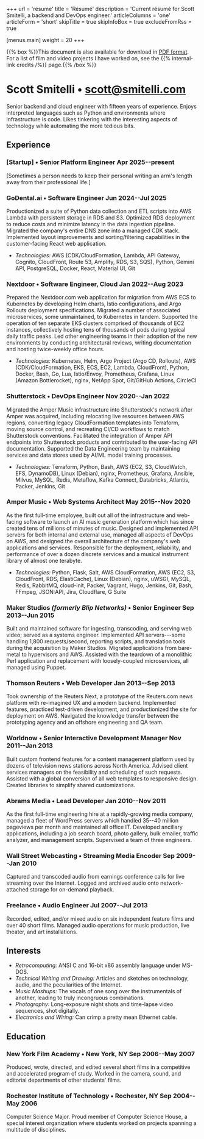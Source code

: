 +++
url = 'resume'
title = 'Résumé'
description = 'Current résumé for Scott Smitelli, a backend and DevOps engineer.'
articleColumns = 'one'
articleForm = 'short'
skipTitle = true
skipInfoBox = true
excludeFromRss = true

[menus.main]
weight = 20
+++

{{% box %}}This document is also available for download in <a href="scott-smitelli.pdf" rel="alternate" type="application/pdf">PDF format</a>. For a list of film and video projects I have worked on, see the {{% internal-link credits /%}} page.{{% /box %}}

# Scott Smitelli &bull; scott@smitelli.com

Senior backend and cloud engineer with fifteen years of experience. Enjoys interpreted languages such as Python and environments where infrastructure is code. Likes tinkering with the interesting aspects of technology while automating the more tedious bits.

## Experience

### \[Startup] &bull; Senior Platform Engineer <span class="date-range">Apr 2025--present</span>

\[Sometimes a person needs to keep their personal writing an arm's length away from their professional life.]

### GoDental.ai &bull; Software Engineer <span class="date-range">Jun 2024--Jul 2025</span>

Productionized a suite of Python data collection and ETL scripts into AWS Lambda with persistent storage in RDS and S3. Optimized RDS deployment to reduce costs and minimize latency in the data ingestion pipeline. Migrated the company's entire DNS zone into a managed CDK stack. Implemented layout improvements and sorting/filtering capabilities in the customer-facing React web application.

- _Technologies:_ AWS (CDK/CloudFormation, Lambda, API Gateway, Cognito, CloudFront, Route 53, Amplify, RDS, S3, SQS), Python, Gemini API, PostgreSQL, Docker, React, Material UI, Git

### Nextdoor &bull; Software Engineer<!-- 4 -->, Cloud <span class="date-range">Jan 2022--Aug 2023</span>

Prepared the Nextdoor.com web application for migration from AWS ECS to Kubernetes by developing Helm charts, Istio configurations, and Argo Rollouts deployment specifications. Migrated a number of associated microservices, some unmaintained, to Kubernetes in tandem. Supported the operation of ten separate EKS clusters comprised of thousands of EC2 instances, collectively hosting tens of thousands of pods during typical daily traffic peaks. Led other engineering teams in their adoption of the new environments by conducting architectural reviews, writing documentation and hosting twice-weekly office hours.

- _Technologies:_ Kubernetes, Helm, Argo Project (Argo CD, Rollouts), AWS (CDK/CloudFormation, EKS, ECS, EC2, Lambda, CloudFront), Python, Docker, Bash, Go, Lua, Istio/Envoy, Prometheus, Grafana, Linux (Amazon Bottlerocket), nginx, NetApp Spot, Git/GitHub Actions, CircleCI

### Shutterstock &bull; DevOps Engineer<!-- III --> <span class="date-range">Nov 2020--Jan 2022</span>

Migrated the Amper Music infrastructure into Shutterstock's network after Amper was acquired, including relocating live resources between AWS regions, converting legacy CloudFormation templates into Terraform, moving source control, and recreating CI/CD workflows to match Shutterstock conventions. Facilitated the integration of Amper API endpoints into Shutterstock products and contributed to the user-facing API documentation. Supported the Data Engineering team by maintaining services and data stores used by AI/ML model training processes.

- _Technologies:_ Terraform, Python, Bash, AWS (EC2, S3, CloudWatch, EFS, DynamoDB), Linux (Debian), nginx, Prometheus, Grafana, Ansible, Milvus, MySQL, Redis, Metaflow, Kafka Connect, Databricks, Atlantis, Packer, Jenkins, Git

### Amper Music &bull; Web Systems Architect <span class="date-range">May 2015--Nov 2020</span>

As the first full-time employee, built out all of the infrastructure and web-facing software to launch an AI music generation platform which has since created tens of millions of minutes of music. Designed and implemented API servers for both internal and external use, managed all aspects of DevOps on AWS, and designed the overall architecture of the company's web applications and services. Responsible for the deployment, reliability, and performance of over a dozen discrete services and a musical instrument library of almost one terabyte.

- _Technologies:_ Python, Flask, Salt, AWS CloudFormation, AWS (EC2, S3, CloudFront, RDS, ElastiCache), Linux (Debian), nginx, uWSGI, MySQL, Redis, RabbitMQ, cloud-init, Packer, Vagrant, Hugo, Jenkins, Git, Bash, FFmpeg, JSON:API, Jira, Cloudflare, G Suite

### Maker Studios _(formerly Blip Networks)_ &bull; Senior Engineer <span class="date-range">Sep 2013--Jun 2015</span>

Built and maintained software for ingesting, transcoding, and serving web video; served as a systems engineer. Implemented API servers---some handling 1,800 requests/second, reporting scripts, and translation tools during the acquisition by Maker Studios. Migrated applications from bare-metal to hypervisors and AWS. Assisted with the teardown of a monolithic Perl application and replacement with loosely-coupled microservices, all managed using Puppet.

### Thomson Reuters &bull; Web Developer <span class="date-range">Jan 2013--Sep 2013</span>

Took ownership of the Reuters Next, a prototype of the Reuters.com news platform with re-imagined UX and a modern backend. Implemented features, practiced test-driven development, and productionized the site for deployment on AWS. Navigated the knowledge transfer between the prototyping agency and an offshore engineering and QA team.

### Worldnow &bull; Senior Interactive Development Manager <span class="date-range">Nov 2011--Jan 2013</span>

Built custom frontend features for a content management platform used by dozens of television news stations across North America. Advised client services managers on the feasibility and scheduling of such requests. Assisted with a global conversion of all web templates to responsive design. Created libraries to simplify shared customizations.

### Abrams Media &bull; Lead Developer <span class="date-range">Jan 2010--Nov 2011</span>

As the first full-time engineering hire at a rapidly-growing media company, managed a fleet of WordPress servers which handled 35--40 million pageviews per month and maintained all office IT. Developed ancillary applications, including a job search board, photo gallery, bulk emailer, traffic analyzer, and management scripts. Supervised a team of three engineers.

### Wall Street Webcasting &bull; Streaming Media Encoder <span class="date-range">Sep 2009--Jan 2010</span>

Captured and transcoded audio from earnings conference calls for live streaming over the Internet. Logged and archived audio onto network-attached storage for on-demand playback.

### Freelance &bull; Audio Engineer <span class="date-range">Jul 2007--Jul 2013</span>

Recorded, edited, and/or mixed audio on six independent feature films and over 40 short films. Managed audio operations for music production, live theater, and art installations.

## Interests

- _Retrocomputing:_ ANSI C and 16-bit x86 assembly language under MS-DOS.
- _Technical Writing and Drawing:_ Articles and sketches on technology, audio, and the peculiarities of the Internet.
- _Music Mashups:_ The vocals of one song over the instrumentals of another, leading to truly incongruous combinations.
- _Photography:_ Long-exposure night shots and time-lapse video sequences, shot digitally.
- _Electronics and Wiring:_ Can crimp a pretty mean Ethernet cable.

## Education

### New York Film Academy &bull; New York, NY <span class="date-range">Sep 2006--May 2007</span>

Produced, wrote, directed, and edited several short films in a competitive and accelerated program of study. Worked in the camera, sound, and editorial departments of other students' films.

### Rochester Institute of Technology &bull; Rochester, NY <span class="date-range">Sep 2004--May 2006</span>

Computer Science Major. Proud member of Computer Science House, a special interest organization where students worked on projects spanning a multitude of disciplines.

